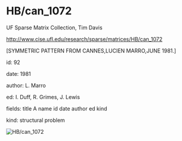 # HB/can_1072

 UF Sparse Matrix Collection, Tim Davis

 http://www.cise.ufl.edu/research/sparse/matrices/HB/can_1072

 [SYMMETRIC PATTERN FROM CANNES,LUCIEN MARRO,JUNE 1981.]

 id: 92

 date: 1981

 author: L. Marro

 ed: I. Duff, R. Grimes, J. Lewis

 fields: title A name id date author ed kind

 kind: structural problem

![HB/can_1072](http://www2.research.att.com/~yifanhu/GALLERY/GRAPHS/GIF_SMALL/HB@can_1072.gif)